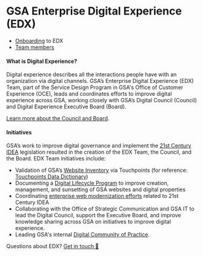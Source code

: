 # GSA Enterprise Digital Experience (EDX)

* [Onboarding](https://github.com/GSA/EDX/wiki/Onboarding) to EDX
* [Team members](/team/)

#### What is Digital Experience?

Digital experience describes all the interactions people have with an organization via digital channels. GSA’s Enterprise Digital Experience (EDX) Team, part of the Service Design Program in GSA's Office of Customer Experience (OCE), leads and coordinates efforts to improve digital experience across GSA, working closely with GSA’s Digital Council (Council) and Digital Experience Executive Board (Board).

[Learn more about the Council and Board](https://insite.gsa.gov/employee-resources/communications/digital-website-communication/content-and-style-guidance/gsas-digital-council).

#### Initiatives

GSA’s work to improve digital governance and implement the [21st Century IDEA](https://digital.gov/resources/21st-century-integrated-digital-experience-act/) legislation resulted in the creation of the EDX Team, the Council, and the Board. EDX Team initiatives include:

* Validation of GSA’s [Website Inventory](https://touchpoints.app.cloud.gov/admin/websites/) via Touchpoints (for reference: [Touchpoints Data Dictionary](https://github.com/GSA/EDX/blob/main/Data/touchpoints-data-dictionary-2021-11.csv))
* Documenting a [Digital Lifecycle Program](https://insite.gsa.gov/employee-resources/communications/digital-website-communication/policies-and-guidelines/digital-lifecycle-program) to improve creation, management, and sunsetting of GSA websites and digital properties
* Coordinating [enterprise web modernization efforts](https://github.com/GSA/wg-web-modernization) related to 21st Century IDEA
* Collaborating with the Office of Strategic Communication and GSA IT to lead the Digital Council, support the Executive Board, and improve knowledge sharing across GSA on initiatives to improve digital experience.
* Leading GSA's internal [Digital Community of Practice](https://groups.google.com/a/gsa.gov/g/gsadigitalcop).

Questions about EDX? <a href="https://touchpoints.app.cloud.gov/touchpoints/1fc9c962/submit" target="_blank" rel="noopener">Get in touch 💭</a>
